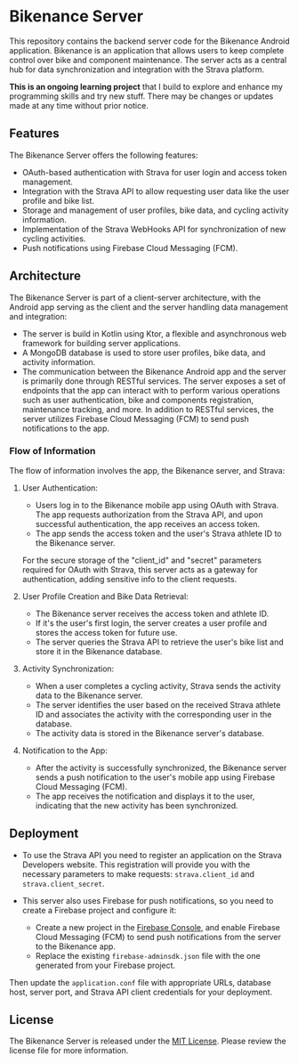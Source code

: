 # Bikenance Server

This repository contains the backend server code for the Bikenance Android application. Bikenance is an application that allows users to keep complete control over bike and component maintenance. The server acts as a central hub for data synchronization and integration with the Strava platform.

**This is an ongoing learning project** that I build to explore and enhance my programming skills and try new stuff. There may be changes or updates made at any time without prior notice.

## Features

The Bikenance Server offers the following features:

- OAuth-based authentication with Strava for user login and access token management.
- Integration with the Strava API to allow requesting user data like the user profile and bike list.
- Storage and management of user profiles, bike data, and cycling activity information.
- Implementation of the Strava WebHooks API for synchronization of new cycling activities.
- Push notifications using Firebase Cloud Messaging (FCM).

## Architecture

The Bikenance Server is part of a client-server architecture, with the Android app serving as the client and the server handling data management and integration:

- The server is build in Kotlin using Ktor, a flexible and asynchronous web framework for building server applications.
- A MongoDB database is used to store user profiles, bike data, and activity information.
- The communication between the Bikenance Android app and the server is primarily done through RESTful services. The server exposes a set of endpoints that the app can interact with to perform various operations such as user authentication, bike and components registration, maintenance tracking, and more. In addition to RESTful services, the server utilizes Firebase Cloud Messaging (FCM) to send push notifications to the app.


### Flow of Information

The flow of information involves the app, the Bikenance server, and Strava:

1. User Authentication:
    - Users log in to the Bikenance mobile app using OAuth with Strava. The app requests authorization from the Strava API, and upon successful authentication, the app receives an access token.
    - The app sends the access token and the user's Strava athlete ID to the Bikenance server.

   For the secure storage of the "client_id" and "secret" parameters required for OAuth with Strava, this server acts as a gateway for authentication, adding sensitive info to the client requests.

2. User Profile Creation and Bike Data Retrieval:
    - The Bikenance server receives the access token and athlete ID.
    - If it's the user's first login, the server creates a user profile and stores the access token for future use.
    - The server queries the Strava API to retrieve the user's bike list and store it in the Bikenance database.

3. Activity Synchronization:
    - When a user completes a cycling activity, Strava sends the activity data to the Bikenance server.
    - The server identifies the user based on the received Strava athlete ID and associates the activity with the corresponding user in the database.
    - The activity data is stored in the Bikenance server's database.

4. Notification to the App:
    - After the activity is successfully synchronized, the Bikenance server sends a push notification to the user's mobile app using Firebase Cloud Messaging (FCM).
    - The app receives the notification and displays it to the user, indicating that the new activity has been synchronized.


## Deployment 

* To use the Strava API you need to register an application on the Strava Developers website. This registration will provide you with the necessary parameters to make requests: `strava.client_id` and `strava.client_secret`.

* This server also uses Firebase for push notifications, so you need to create a Firebase project and configure it:
  - Create a new project in the [Firebase Console](https://console.firebase.google.com), and enable Firebase Cloud Messaging (FCM) to send push notifications from the server to the Bikenance app.
  - Replace the existing `firebase-adminsdk.json` file with the one generated from your Firebase project.

Then update the `application.conf` file with appropriate URLs, database host, server port, and Strava API client credentials for your deployment.

## License

The Bikenance Server is released under the [MIT License](LICENSE.md). Please review the license file for more information.

